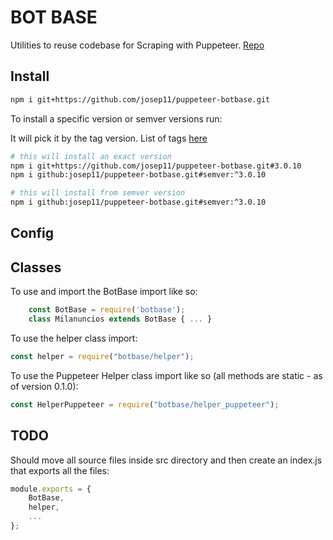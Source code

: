 # BOT BASE

Utilities to reuse codebase for Scraping with Puppeteer. [Repo][1]

## Install

```bash
npm i git+https://github.com/josep11/puppeteer-botbase.git
```

To install a specific version or semver versions run:

It will pick it by the tag version. List of tags [here][2]

```bash
# this will install an exact version
npm i git+https://github.com/josep11/puppeteer-botbase.git#3.0.10
npm i github:josep11/puppeteer-botbase.git#semver:^3.0.10
```

```bash
# this will install from semver version
npm i github:josep11/puppeteer-botbase.git#semver:^3.0.10
```

## Config

## Classes

To use and import the BotBase import like so:

```js
    const BotBase = require('botbase');
    class Milanuncios extends BotBase { ... }
```

To use the helper class import:

```js
const helper = require("botbase/helper");
```

To use the Puppeteer Helper class import like so (all methods are static - as of version 0.1.0):

```js
const HelperPuppeteer = require("botbase/helper_puppeteer");
```

## TODO

Should move all source files inside src directory and then create an index.js that exports all the files:

```js
module.exports = {
    BotBase,
    helper,
    ...
};
```

[1]: https://github.com/josep11/puppeteer-botbase.git
[2]: https://github.com/josep11/puppeteer-botbase/tags